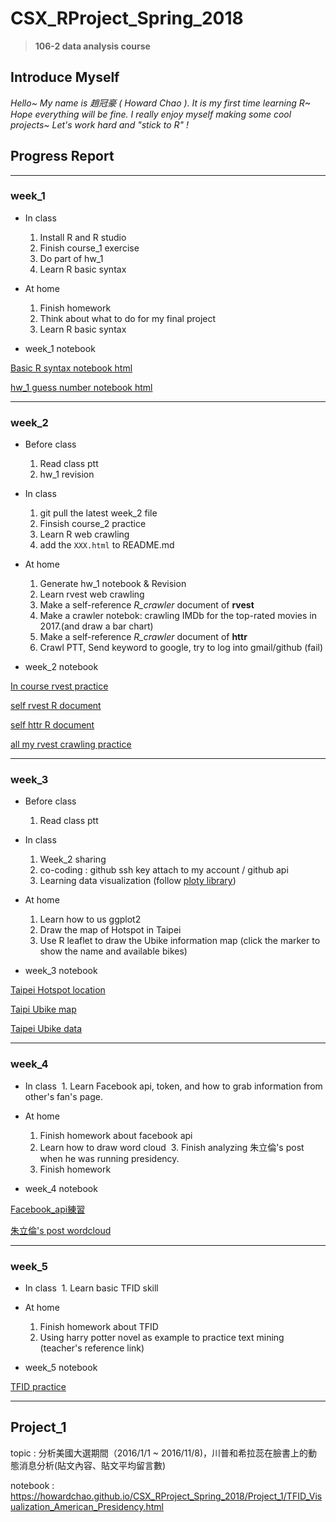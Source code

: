 # CSX_RProject_Spring_2018
> **106-2 data analysis course**

## Introduce Myself
*Hello~ My name is 趙冠豪 ( Howard Chao ).
It is my first time learning R~ Hope everything will be fine.
I really enjoy myself making some cool projects~
Let's work hard and "stick to R" !*

## Progress Report
---
### week_1

* In class
  1. Install R and R studio
  2. Finish course_1 exercise
  3. Do part of hw_1
  4. Learn R basic syntax
  
* At home
  1. Finish homework
  2. Think about what to do for my final project
  3. Learn R basic syntax
  
* week_1 notebook

[Basic R syntax notebook html](https://howardchao.github.io/CSX_RProject_Spring_2018/week_1/self_practice_1/Basic_practice.html)

[hw_1 guess number notebook html](https://howardchao.github.io/CSX_RProject_Spring_2018/week_1/hw_1/guess_number_R_notebook.html) 

---
  
### week_2
* Before class
  1. Read class ptt
  2. hw_1 revision

* In class
  1. git pull the latest week_2 file
  2. Finsish course_2 practice
  3. Learn R web crawling
  4. add the `XXX.html` to README.md
 
* At home
  1. Generate hw_1 notebook & Revision
  2. Learn rvest web crawling
  3. Make a self-reference *R_crawler* document of **rvest**
  4. Make a crawler notebok: crawling IMDb for the top-rated movies in 2017.(and draw a bar chart)
  5. Make a self-reference *R_crawler* document of **httr**
  6. Crawl PTT, Send keyword to google, try to log into gmail/github (fail)
  
* week_2 notebook

[In course rvest practice](https://howardchao.github.io/CSX_RProject_Spring_2018/week_2/task_2_self_practice/R_practice_crawler.html)

[self rvest R document](https://howardchao.github.io/CSX_RProject_Spring_2018/week_2/task_2_self_practice/R_crawler_rvest_document.html)

[self httr R document](https://howardchao.github.io/CSX_RProject_Spring_2018/week_2/task_2_self_practice/R_crawler_httr_document.html)

[all my rvest crawling practice](https://howardchao.github.io/CSX_RProject_Spring_2018/week_2/task_2_self_practice/R_crawler_rvest_practice.html)

  
  ---
  
### week_3
* Before class
  1. Read class ptt
  
* In class
  1. Week_2 sharing 
  2. co-coding : github ssh key attach to my account / github api
  3. Learning data visualization (follow [ploty library](https://plot.ly/ggplot2/#basic-charts))

* At home
  1. Learn how to us ggplot2
  2. Draw the map of Hotspot in Taipei
  3. Use R leaflet to draw the Ubike information map (click the marker to show the name and available bikes)
  
* week_3 notebook

[Taipei Hotspot location](https://howardchao.github.io/CSX_RProject_Spring_2018/week_3/task_3/Taipei_Hotspot_location/Taipei_Hotspot_location.html)

[Taipi Ubike map](https://howardchao.github.io/CSX_RProject_Spring_2018/week_3/task_3/NewTaipeiCity_Ubike/Ubike.html)

[Taipei Ubike data](https://howardchao.github.io/CSX_RProject_Spring_2018/week_3/task_3/NewTaipeiCity_Ubike/Ubike_NewTaipei_City.html)

  ---
  
### week_4
* In class
  1. Learn Facebook api, token, and how to grab information from other's fan's page.
 
* At home
  1. Finish homework about facebook api
  2. Learn how to draw word cloud
  3. Finish analyzing 朱立倫's post when he was running presidency.
  4. Finish homework
  
* week_4 notebook

[Facebook_api練習](https://howardchao.github.io/CSX_RProject_Spring_2018/week_4/task_4/Facebook_api_practice.html)

[朱立倫's post wordcloud](https://howardchao.github.io/CSX_RProject_Spring_2018/week_4/task_4/wordCloud_%E6%9C%B1%E7%AB%8B%E5%80%AB.html)

---
### week_5
* In class
  1. Learn basic TFID skill
  
* At home
  1. Finish homework about TFID
  2. Using harry potter novel as example to practice text mining (teacher's reference link)
  
* week_5 notebook

[TFID practice](https://howardchao.github.io/CSX_RProject_Spring_2018/week_5/task_5/TFID.html)

---
## Project_1
topic : 分析美國大選期間（2016/1/1 ~ 2016/11/8)，川普和希拉蕊在臉書上的動態消息分析(貼文內容、貼文平均留言數)

notebook : https://howardchao.github.io/CSX_RProject_Spring_2018/Project_1/TFID_Visualization_American_Presidency.html
